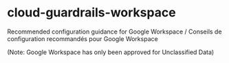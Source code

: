 # cloud-guardrails-workspace
Recommended configuration guidance for Google Workspace / Conseils de configuration recommandés pour Google Workspace

(Note: Google Workspace has only been approved for Unclassified Data)
